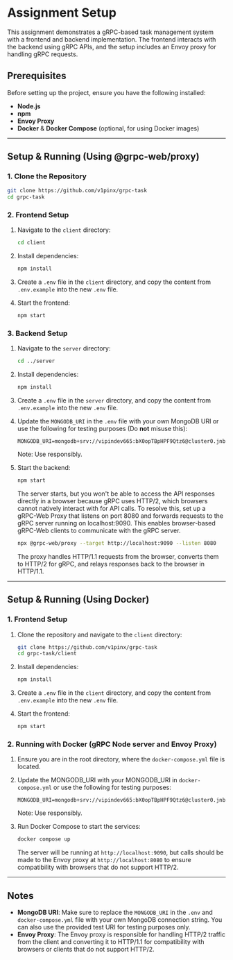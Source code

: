 # Assignment Setup

This assignment demonstrates a gRPC-based task management system with a frontend and backend implementation. The frontend interacts with the backend using gRPC APIs, and the setup includes an Envoy proxy for handling gRPC requests.

## Prerequisites

Before setting up the project, ensure you have the following installed:

-   **Node.js** 
-   **npm**
-   **Envoy Proxy**
-   **Docker** & **Docker Compose** (optional, for using Docker images)

----------

## Setup & Running (Using @grpc-web/proxy)

### 1. Clone the Repository

```bash
git clone https://github.com/v1pinx/grpc-task
cd grpc-task
```

### 2. Frontend Setup

1.  Navigate to the `client` directory:
    
    ```bash
    cd client
    ```
    
2.  Install dependencies:
    
    ```bash
    npm install
    ```
    
3.  Create a `.env` file in the `client` directory, and copy the content from `.env.example` into the new `.env` file.
    
4.  Start the frontend:
    
    ```bash
    npm start
    ```
    

### 3. Backend Setup

1.  Navigate to the `server` directory:
    
    ```bash
    cd ../server
    ```
    
2.  Install dependencies:
    
    ```bash
    npm install
    ```
    
3.  Create a `.env` file in the `server` directory, and copy the content from `.env.example` into the new `.env` file.
    
4.  Update the `MONGODB_URI` in the `.env` file with your own MongoDB URI or use the following for testing purposes (Do **not** misuse this):
    
    ```env
    MONGODB_URI=mongodb+srv://vipindev665:bX0opTBpHPF9Qtz6@cluster0.jnbgy.mongodb.net
    ```
    Note: Use responsibly.
    
5.  Start the backend:
    
    ```bash
    npm start
    ```
    The server starts, but you won't be able to access the API responses directly in a browser because gRPC uses HTTP/2, which browsers cannot natively interact with for API calls. To resolve this, set up a gRPC-Web Proxy that listens on port 8080 and forwards requests to the gRPC server running on localhost:9090. This enables browser-based gRPC-Web clients to communicate with the gRPC server.
    ```bash
    npx @grpc-web/proxy --target http://localhost:9090 --listen 8080
    ```
    
    The proxy handles HTTP/1.1 requests from the browser, converts them to HTTP/2 for gRPC, and relays responses back to the browser in HTTP/1.1.
    

---------
## Setup & Running (Using Docker)

### 1. Frontend Setup

1.  Clone the repository and navigate to the `client` directory:
    
    ```bash
    git clone https://github.com/v1pinx/grpc-task
    cd grpc-task/client
    ```
    
2.  Install dependencies:
    
    ```bash
    npm install
    ```
    
3.  Create a `.env` file in the `client` directory, and copy the content from `.env.example` into the new `.env` file.
    
4.  Start the frontend:
    
    ```bash
    npm start
    ```
    

### 2. Running with Docker (gRPC Node server and Envoy Proxy)

1.  Ensure you are in the root directory, where the `docker-compose.yml` file is located.
    
2.  Update the MONGODB_URI with your MONGODB_URI in `docker-compose.yml` or  use the following for testing purposes:
	```
	MONGODB_URI=mongodb+srv://vipindev665:bX0opTBpHPF9Qtz6@cluster0.jnbgy.mongodb.net
	```
	Note: Use responsibly.
    
4.  Run Docker Compose to start the services:
    
    ```bash
    docker compose up
    ```
    
    The server will be running at `http://localhost:9090`, but calls should be made to the Envoy proxy at `http://localhost:8080` to ensure compatibility with browsers that do not support HTTP/2.
----------

## Notes

-   **MongoDB URI**: Make sure to replace the `MONGODB_URI` in the `.env` and `docker-compose.yml` file with your own MongoDB connection string. You can also use the provided test URI for testing purposes only.
-   **Envoy Proxy**: The Envoy proxy is responsible for handling HTTP/2 traffic from the client and converting it to HTTP/1.1 for compatibility with browsers or clients that do not support HTTP/2.
